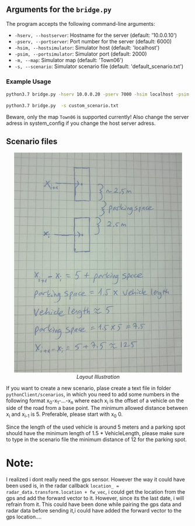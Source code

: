 ## Arguments for the `bridge.py`

The program accepts the following command-line arguments:

- `-hserv, --hostserver`: Hostname for the server (default: '10.0.0.10')
- `-pserv, --portserver`: Port number for the server (default: 6000)
- `-hsim, --hostsimulator`: Simulator host (default: 'localhost')
- `-psim, --portsimulator`: Simulator port (default: 2000)
- `-m, --map`: Simulator map (default: 'Town06')
- `-s, --scenario`: Simulator scenario file (default: 'default_scenario.txt')

### Example Usage

```sh
python3.7 bridge.py -hserv 10.0.0.20 -pserv 7000 -hsim localhost -psim 3000 -m Town07 -s custom_scenario.txt
```

```sh
python3.7 bridge.py  -s custom_scenario.txt
```

Beware, only the map `Town06` is supported currently! Also change the server adress in system_config if you change the host server adress.

## Scenario files


<p align="center">
  <img width="460" height="600" src="pictures/layout_explanation.jpeg">
  <br>
  <i>Layout Illustration</i>
</p>



If you want to create a new scenario, plase create a text file in folder `pythonClient/scenarios`, in which you need to add some numbers in the following format x<sub>0</sub>-x<sub>1</sub>-...-x<sub>n</sub> where each x<sub>i</sub> is the offset of a vehicle on the side of the road from a base point. The minimum allowed distance between x<sub>i</sub> and x<sub>i-1</sub> is 5. Preferable, please start with x<sub>0</sub> 0.

 Since the length of the used vehicle is around 5 meters and a parking spot should have the minimum length of 1.5 * VehicleLength, please make sure to type in the scenario file the minimum distance of 12  for the parking spot.

# Note:
I realized i dont really need the gps sensor. However the way it could have been used is, in the radar callback `location_ = radar_data.transform.location + fw_vec`, i could get the location from the gps and add the forward vector to it. However, since its the last date, i will refrain from it. This could have been done while pairing the gps data and radar data before sending it,i could have added the forward vector to the gps location....
